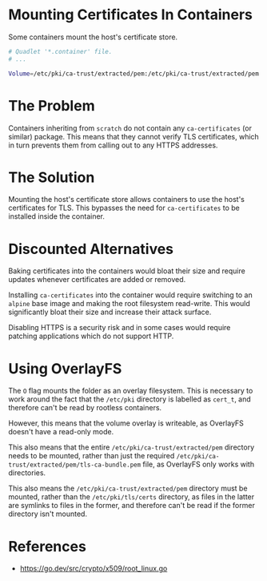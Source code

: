 # Mounting Certificates In Containers

Some containers mount the host's certificate store.

```sh
# Quadlet '*.container' file.
# ...

Volume=/etc/pki/ca-trust/extracted/pem:/etc/pki/ca-trust/extracted/pem:O
```

# The Problem

Containers inheriting from `scratch` do not contain any `ca-certificates` (or similar) package. This means that they cannot verify TLS certificates, which in turn prevents them from calling out to any HTTPS addresses.

# The Solution

Mounting the host's certificate store allows containers to use the host's certificates for TLS. This bypasses the need for `ca-certificates` to be installed inside the container.

# Discounted Alternatives

Baking certificates into the containers would bloat their size and require updates whenever certificates are added or removed.

Installing `ca-certificates` into the container would require switching to an `alpine` base image and making the root filesystem read-write. This would significantly bloat their size and increase their attack surface.

Disabling HTTPS is a security risk and in some cases would require patching applications which do not support HTTP.

# Using OverlayFS

The `O` flag mounts the folder as an overlay filesystem. This is necessary to work around the fact that the `/etc/pki` directory is labelled as `cert_t`, and therefore can't be read by rootless containers.

However, this means that the volume overlay is writeable, as OverlayFS doesn't have a read-only mode.

This also means that the entire `/etc/pki/ca-trust/extracted/pem` directory needs to be mounted, rather than just the required `/etc/pki/ca-trust/extracted/pem/tls-ca-bundle.pem` file, as OverlayFS only works with directories.

This also means the `/etc/pki/ca-trust/extracted/pem` directory must be mounted, rather than the `/etc/pki/tls/certs` directory, as files in the latter are symlinks to files in the former, and therefore can't be read if the former directory isn't mounted.

# References

- https://go.dev/src/crypto/x509/root_linux.go
